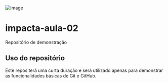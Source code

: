 ![image](https://user-images.githubusercontent.com/94020726/141023504-33997ec3-d8a3-4fe2-b8eb-5e5686d44e78.png)


# impacta-aula-02
Repositório de demonstração

## Uso do repositório

Este repos terá uma curta duração e será utilizado apenas para demonstrar as funcionalidades básicas de Git e GitHub.
